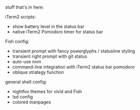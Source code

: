 stuff that's in here:

iTerm2 scripts:
- show battery level in the status bar
- native iTerm2 Pomodoro timer for status bar

Fish config:
- transient prompt with fancy powerglyphs / statusline styling
- transient right prompt with git status
- auto-use nvm
- command-line integration with iTerm2 status bar pomodoro
- oblique strategy function

general shell config:
- nightfox themes for vivid and Fish
- lsd config
- colored manpages
